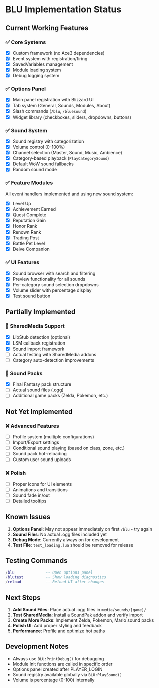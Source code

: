 # BLU Implementation Status

## Current Working Features

### ✅ Core Systems
- [x] Custom framework (no Ace3 dependencies)
- [x] Event system with registration/firing
- [x] SavedVariables management
- [x] Module loading system
- [x] Debug logging system

### ✅ Options Panel
- [x] Main panel registration with Blizzard UI
- [x] Tab system (General, Sounds, Modules, About)
- [x] Slash commands (`/blu`, `/bluesound`)
- [x] Widget library (checkboxes, sliders, dropdowns, buttons)

### ✅ Sound System
- [x] Sound registry with categorization
- [x] Volume control (0-100%)
- [x] Channel selection (Master, Sound, Music, Ambience)
- [x] Category-based playback (`PlayCategorySound`)
- [x] Default WoW sound fallbacks
- [x] Random sound mode

### ✅ Feature Modules
All event handlers implemented and using new sound system:
- [x] Level Up
- [x] Achievement Earned
- [x] Quest Complete
- [x] Reputation Gain
- [x] Honor Rank
- [x] Renown Rank
- [x] Trading Post
- [x] Battle Pet Level
- [x] Delve Companion

### ✅ UI Features
- [x] Sound browser with search and filtering
- [x] Preview functionality for all sounds
- [x] Per-category sound selection dropdowns
- [x] Volume slider with percentage display
- [x] Test sound button

## Partially Implemented

### 🔄 SharedMedia Support
- [x] LibStub detection (optional)
- [x] LSM callback registration
- [x] Sound import framework
- [ ] Actual testing with SharedMedia addons
- [ ] Category auto-detection improvements

### 🔄 Sound Packs
- [x] Final Fantasy pack structure
- [ ] Actual sound files (.ogg)
- [ ] Additional game packs (Zelda, Pokemon, etc.)

## Not Yet Implemented

### ❌ Advanced Features
- [ ] Profile system (multiple configurations)
- [ ] Import/Export settings
- [ ] Conditional sound playing (based on class, zone, etc.)
- [ ] Sound pack hot-reloading
- [ ] Custom user sound uploads

### ❌ Polish
- [ ] Proper icons for UI elements
- [ ] Animations and transitions
- [ ] Sound fade in/out
- [ ] Detailed tooltips

## Known Issues

1. **Options Panel**: May not appear immediately on first `/blu` - try again
2. **Sound Files**: No actual .ogg files included yet
3. **Debug Mode**: Currently always on for development
4. **Test File**: `test_loading.lua` should be removed for release

## Testing Commands

```lua
/blu              -- Open options panel
/blutest          -- Show loading diagnostics
/reload           -- Reload UI after changes
```

## Next Steps

1. **Add Sound Files**: Place actual .ogg files in `media/sounds/[game]/`
2. **Test SharedMedia**: Install a SoundPak addon and verify import
3. **Create More Packs**: Implement Zelda, Pokemon, Mario sound packs
4. **Polish UI**: Add proper styling and feedback
5. **Performance**: Profile and optimize hot paths

## Development Notes

- Always use `BLU:PrintDebug()` for debugging
- Module Init functions are called in specific order
- Options panel created after PLAYER_LOGIN
- Sound registry available globally via `BLU:PlaySound()`
- Volume is percentage (0-100) internally